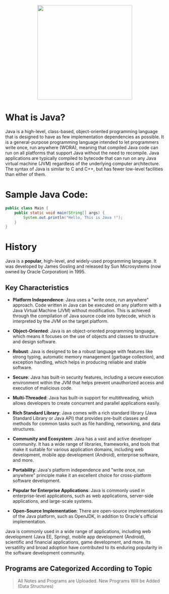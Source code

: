 <div align="center">
<img src="https://cdn.jsdelivr.net/gh/offensive-vk/Icons@master/java/java-original-wordmark.svg" height="300" width="300" />
</div>

# **What is Java**? 
Java is a high-level, class-based, object-oriented programming language that is designed to have as few implementation dependencies as possible. It is a general-purpose programming language intended to let programmers write once, run anywhere (WORA), meaning that compiled Java code can run on all platforms that support Java without the need to recompile. Java applications are typically compiled to bytecode that can run on any Java virtual machine (JVM) regardless of the underlying computer architecture. The syntax of Java is similar to C and C++, but has fewer low-level facilities than either of them. 

# Sample Java Code: 
```java
public class Main {
    public static void main(String[] args) {
        System.out.println("Hello, This is Java !");
    }
}
```

# History
Java is a **popular**, high-level, and widely-used programming language. It was developed by James Gosling and released by Sun Microsystems (now owned by Oracle Corporation) in 1995. 

## Key Characteristics

- **Platform Independence**: Java uses a "write once, run anywhere" approach. Code written in Java can be executed on any platform with a Java Virtual Machine (JVM) without modification. This is achieved through the compilation of Java source code into bytecode, which is interpreted by the JVM on the target platform.

- **Object-Oriented**: Java is an object-oriented programming language, which means it focuses on the use of objects and classes to structure and design software.

- **Robust**: Java is designed to be a robust language with features like strong typing, automatic memory management (garbage collection), and exception handling, which helps in producing reliable and stable software.

- **Secure**: Java has built-in security features, including a secure execution environment within the JVM that helps prevent unauthorized access and execution of malicious code.

- **Multi-Threaded**: Java has built-in support for multithreading, which allows developers to create concurrent and parallel applications easily.

- **Rich Standard Library**: Java comes with a rich standard library (Java Standard Library or Java API) that provides pre-built classes and methods for common tasks such as file handling, networking, and data structures.

- **Community and Ecosystem**: Java has a vast and active developer community. It has a wide range of libraries, frameworks, and tools that make it suitable for various application domains, including web development, mobile app development (Android), enterprise software, and more.

- **Portability**: Java's platform independence and "write once, run anywhere" principle make it an excellent choice for cross-platform software development.

- **Popular for Enterprise Applications**: Java is commonly used in enterprise-level applications, such as web applications, server-side applications, and large-scale systems.

- **Open-Source Implementation**: There are open-source implementations of the Java platform, such as OpenJDK, in addition to Oracle's official implementation.

Java is commonly used in a wide range of applications, including web development (Java EE, Spring), mobile app development (Android), scientific and financial applications, game development, and more. Its versatility and broad adoption have contributed to its enduring popularity in the software development community.

## Programs are Categorized According to Topic

> All Notes and Programs are Uploaded.
> New Programs Will be Added (Data Structures)